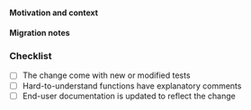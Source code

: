 <!--
Pull requests are squash merged using:
- their title as the commit message
- their description as the commit body

Having a good title and description is important for the users to get readable changelog and understand when they need to update his code and how.
-->

<!-- Explain WHAT the change is -->

#### Motivation and context

<!-- Explain WHY the was made or link an issue number -->

#### Migration notes

<!-- Explain HOW users should update their code when required -->

### Checklist

- [ ] The change come with new or modified tests
- [ ] Hard-to-understand functions have explanatory comments
- [ ] End-user documentation is updated to reflect the change
